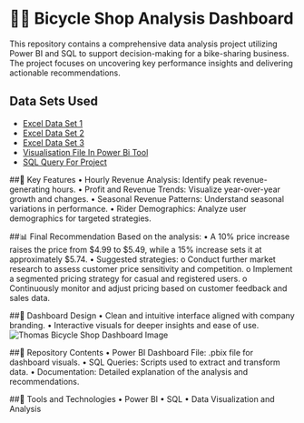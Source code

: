 # 🚴‍♂️ Bicycle Shop Analysis Dashboard
This repository contains a comprehensive data analysis project utilizing Power BI and SQL to support decision-making for a bike-sharing business. The project focuses on uncovering key performance insights and delivering actionable recommendations.

## Data Sets Used
 - <a href="https://github.com/ridumjeetsingh/Data-Analysis-Dashboard-1/blob/main/bike_share_yr_0.csv"> Excel Data Set 1 </a> 
 - <a href="https://github.com/ridumjeetsingh/Data-Analysis-Dashboard-1/blob/main/bike_share_yr_1.csv"> Excel Data Set 2 </a> 
 - <a href="https://github.com/ridumjeetsingh/Data-Analysis-Dashboard-1/blob/main/cost_table.csv"> Excel Data Set 3 </a> 
 - <a href="https://github.com/ridumjeetsingh/Data-Analysis-Dashboard-1/blob/main/Thomas_Bicycle_Project.pbix"> Visualisation File In Power Bi Tool </a> 
 - <a href="https://github.com/ridumjeetsingh/Data-Analysis-Dashboard-1/blob/main/SQL%20QUERY%20of%20Thomas%20bicycle%20project.sql"> SQL Query For Project </a> 

##📝 Key Features
•	Hourly Revenue Analysis: Identify peak revenue-generating hours.
•	Profit and Revenue Trends: Visualize year-over-year growth and changes.
•	Seasonal Revenue Patterns: Understand seasonal variations in performance.
•	Rider Demographics: Analyze user demographics for targeted strategies.

##📊 Final Recommendation
Based on the analysis:
•	A 10% price increase raises the price from $4.99 to $5.49, while a 15% increase sets it at approximately $5.74.
•	Suggested strategies: 
o	Conduct further market research to assess customer price sensitivity and competition.
o	Implement a segmented pricing strategy for casual and registered users.
o	Continuously monitor and adjust pricing based on customer feedback and sales data.

##🎨 Dashboard Design
•	Clean and intuitive interface aligned with company branding.
•	Interactive visuals for deeper insights and ease of use.
![Thomas Bicycle Shop Dashboard Image](https://github.com/user-attachments/assets/ecffab0f-a6be-4785-8c5a-9438f9d7a7e4)

##📂 Repository Contents
•	Power BI Dashboard File: .pbix file for dashboard visuals.
•	SQL Queries: Scripts used to extract and transform data.
•	Documentation: Detailed explanation of the analysis and recommendations.

##🚀 Tools and Technologies
•	Power BI
•	SQL
•	Data Visualization and Analysis
